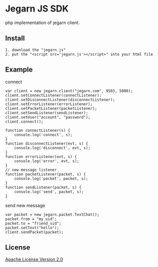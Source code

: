 # Jegarn JS SDK

php implementation of jegarn client.




## Install

    1. download the "jegarn.js"
    2. put the "<script src='jegarn.js'></script>" into your html file




## Example

connect

    var client = new jegarn.client("jegarn.com", 9503, 5000);
    client.setConnectListener(connectListener);
    client.setDisconnectListener(disconnectListener);
    client.setErrorListener(errorListener);
    client.setPacketListener(packetListener);
    client.setSendListener(sendListener);
    client.setUser("account", "password");
    client.connect();

    function connectListener(s) {
        console.log('connect', s);
    }
    function disconnectListener(evt, s) {
        console.log('disconnect', evt, s);
    }
    function errorListener(evt, s) {
        console.log('error', evt, s);
    }
    // new message listener
    function packetListener(packet, s) {
        console.log('packet', packet, s);
    }
    function sendListener(packet, s) {
        console.log('send', packet, s);
    }

send new message

    var packet = new jegarn.packet.TextChat();
    packet.from = "my_uid";
    packet.to = "friend_uid";
    packet.setText("hello");
    client.sendPacket(packet);




## License

[Apache License Version 2.0](./LICENSE)